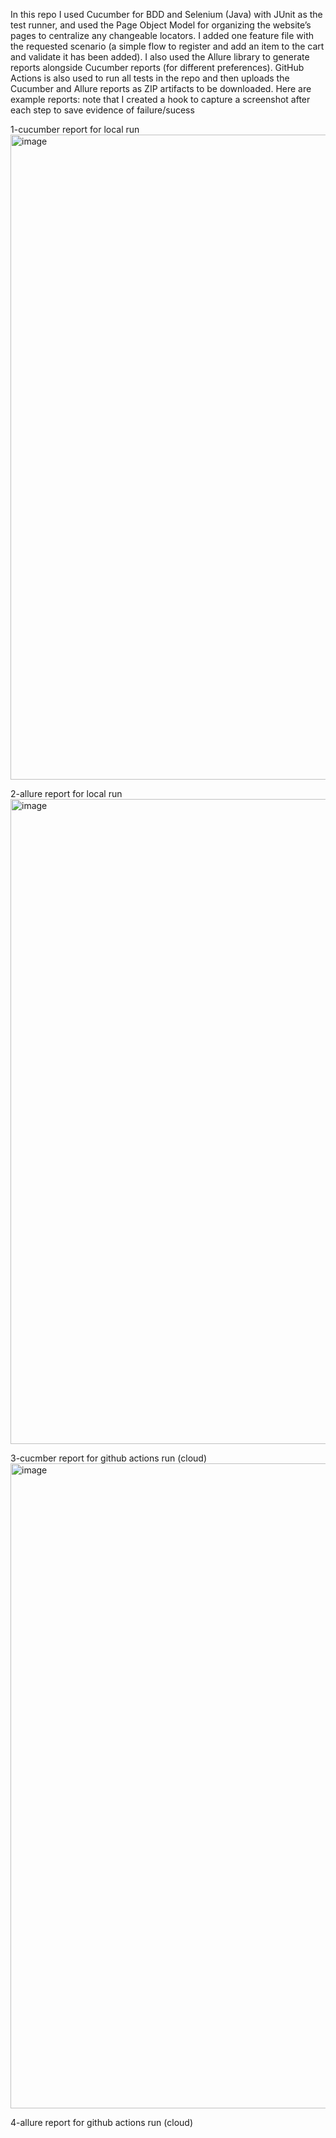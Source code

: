 In this repo I used Cucumber for BDD and Selenium (Java) with JUnit as the test runner, and used the Page Object Model for organizing the website’s pages to centralize any changeable locators.
I added one feature file with the requested scenario (a simple flow to register and add an item to the cart and validate it has been added).
I also used the Allure library to generate reports alongside Cucumber reports (for different preferences).
GitHub Actions is also used to run all tests in the repo and then uploads the Cucumber and Allure reports as ZIP artifacts to be downloaded.
Here are example reports: 
note that I created a hook to capture a screenshot after each step to save evidence of failure/sucess

1-cucumber report for local run
<img width="1920" height="1032" alt="image" src="https://github.com/user-attachments/assets/248ec50b-0693-49ff-8dd3-1b5fcda90419" />

2-allure report for local run
<img width="1920" height="1032" alt="image" src="https://github.com/user-attachments/assets/2ac82d67-93bf-44ae-9cce-2d444a2413d9" />

3-cucmber report for github actions run (cloud)
<img width="1920" height="1032" alt="image" src="https://github.com/user-attachments/assets/c01c4ec8-7ebf-4ec8-a348-e34cb84136c3" />

4-allure report for github actions run (cloud)

